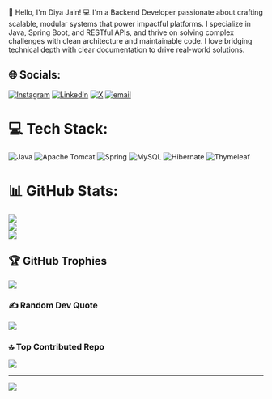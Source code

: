 👋 Hello, I'm Diya Jain!
💻 I'm a Backend Developer passionate about crafting scalable, modular systems that power impactful platforms.
I specialize in Java, Spring Boot, and RESTful APIs, and thrive on solving complex challenges with clean architecture and maintainable code. I love bridging technical depth with clear documentation to drive real-world solutions.




## 🌐 Socials:
[![Instagram](https://img.shields.io/badge/Instagram-%23E4405F.svg?logo=Instagram&logoColor=white)](https://instagram.com/_diya_jn) [![LinkedIn](https://img.shields.io/badge/LinkedIn-%230077B5.svg?logo=linkedin&logoColor=white)](https://linkedin.com/in/diya-jain-302956356) [![X](https://img.shields.io/badge/X-black.svg?logo=X&logoColor=white)](https://x.com/Diya_Jain27) [![email](https://img.shields.io/badge/Email-D14836?logo=gmail&logoColor=white)](mailto:diyajain341034@gmail.com) 

# 💻 Tech Stack:
![Java](https://img.shields.io/badge/java-%23ED8B00.svg?style=for-the-badge&logo=openjdk&logoColor=white) ![Apache Tomcat](https://img.shields.io/badge/apache%20tomcat-%23F8DC75.svg?style=for-the-badge&logo=apache-tomcat&logoColor=black) ![Spring](https://img.shields.io/badge/spring-%236DB33F.svg?style=for-the-badge&logo=spring&logoColor=white) ![MySQL](https://img.shields.io/badge/mysql-4479A1.svg?style=for-the-badge&logo=mysql&logoColor=white) ![Hibernate](https://img.shields.io/badge/Hibernate-59666C?style=for-the-badge&logo=Hibernate&logoColor=white) ![Thymeleaf](https://img.shields.io/badge/Thymeleaf-%23005C0F.svg?style=for-the-badge&logo=Thymeleaf&logoColor=white)
# 📊 GitHub Stats:
![](https://github-readme-stats.vercel.app/api?username=student-diyajain&theme=dark&hide_border=false&include_all_commits=false&count_private=false)<br/>
![](https://nirzak-streak-stats.vercel.app/?user=student-diyajain&theme=dark&hide_border=false)<br/>
![](https://github-readme-stats.vercel.app/api/top-langs/?username=student-diyajain&theme=dark&hide_border=false&include_all_commits=false&count_private=false&layout=compact)

## 🏆 GitHub Trophies
![](https://github-profile-trophy.vercel.app/?username=student-diyajain&theme=radical&no-frame=false&no-bg=true&margin-w=4)

### ✍️ Random Dev Quote
![](https://quotes-github-readme.vercel.app/api?type=horizontal&theme=radical)

### 🔝 Top Contributed Repo
![](https://github-contributor-stats.vercel.app/api?username=student-diyajain&limit=5&theme=dark&combine_all_yearly_contributions=true)

---
[![](https://visitcount.itsvg.in/api?id=student-diyajain&icon=0&color=0)](https://visitcount.itsvg.in)

<!-- Proudly created with GPRM ( https://gprm.itsvg.in ) -->
